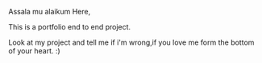 Assala mu alaikum Here,

This is a portfolio end to end project.

Look at my project and tell me if i'm wrong,if you love me form the bottom of your heart. :)
